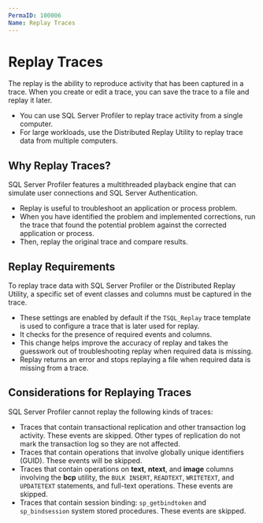 ```yaml
---
PermaID: 100006
Name: Replay Traces
---
```


# Replay Traces

The replay is the ability to reproduce activity that has been captured in a trace. When you create or edit a trace, you can save the trace to a file and replay it later. 

 - You can use SQL Server Profiler to replay trace activity from a single computer. 
 - For large workloads, use the Distributed Replay Utility to replay trace data from multiple computers.

## Why Replay Traces?

SQL Server Profiler features a multithreaded playback engine that can simulate user connections and SQL Server Authentication. 

 - Replay is useful to troubleshoot an application or process problem. 
 - When you have identified the problem and implemented corrections, run the trace that found the potential problem against the corrected application or process. 
 - Then, replay the original trace and compare results.

## Replay Requirements

To replay trace data with SQL Server Profiler or the Distributed Replay Utility, a specific set of event classes and columns must be captured in the trace. 

 - These settings are enabled by default if the `TSQL_Replay` trace template is used to configure a trace that is later used for replay.
 - It checks for the presence of required events and columns. 
 - This change helps improve the accuracy of replay and takes the guesswork out of troubleshooting replay when required data is missing. 
 - Replay returns an error and stops replaying a file when required data is missing from a trace.

## Considerations for Replaying Traces

SQL Server Profiler cannot replay the following kinds of traces:

 - Traces that contain transactional replication and other transaction log activity. These events are skipped. Other types of replication do not mark the transaction log so they are not affected.
 - Traces that contain operations that involve globally unique identifiers (GUID). These events will be skipped.
 - Traces that contain operations on **text**, **ntext**, and **image** columns involving the **bcp** utility, the `BULK INSERT`, `READTEXT`, `WRITETEXT`, and `UPDATETEXT` statements, and full-text operations. These events are skipped.
 - Traces that contain session binding: `sp_getbindtoken` and `sp_bindsession` system stored procedures. These events are skipped.
